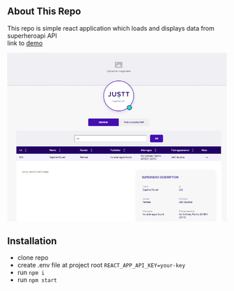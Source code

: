 ## About This Repo
This repo is simple react application which loads and displays data from  
superheroapi API  
link to [demo](https://jjxiu.csb.app/)


![Screenshot](./screen.PNG)

## Installation
- clone repo
- create .env file at project root `REACT_APP_API_KEY=your-key`
- run `npm i`
- run `npm start`